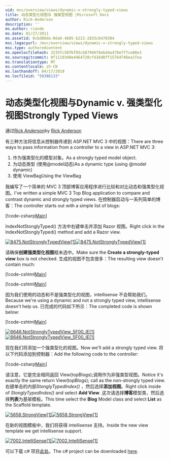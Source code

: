 ```yaml
---
uid: mvc/overview/views/dynamic-v-strongly-typed-views
title: 动态类型化视图与 强类型视图 |Microsoft Docs
author: Rick-Anderson
description: ''
ms.author: riande
ms.date: 01/27/2011
ms.assetid: 0cbd88da-0da6-4605-b222-2835c6478304
msc.legacyurl: /mvc/overview/views/dynamic-v-strongly-typed-views
msc.type: authoredcontent
ms.openlocfilehash: 3235fc58fbf93cb87946f8ebd4a478eff7ce80e3
ms.sourcegitcommit: 0f1119340e4464720cfd16d0ff15764746ea1fea
ms.translationtype: MT
ms.contentlocale: zh-CN
ms.lasthandoff: 04/17/2019
ms.locfileid: "59386133"
---
```

# <a name="dynamic-v-strongly-typed-views"></a><span data-ttu-id="f0973-103">动态类型化视图与</span><span class="sxs-lookup"><span data-stu-id="f0973-103">Dynamic v.</span></span> <span data-ttu-id="f0973-104">强类型化视图</span><span class="sxs-lookup"><span data-stu-id="f0973-104">Strongly Typed Views</span></span>

<span data-ttu-id="f0973-105">通过[Rick Anderson]((https://twitter.com/RickAndMSFT))</span><span class="sxs-lookup"><span data-stu-id="f0973-105">by [Rick Anderson]((https://twitter.com/RickAndMSFT))</span></span>

<span data-ttu-id="f0973-106">有三种方法将信息从控制器传递到 ASP.NET MVC 3 中的视图：</span><span class="sxs-lookup"><span data-stu-id="f0973-106">There are three ways to pass information from a controller to a view in ASP.NET MVC 3:</span></span>

1. <span data-ttu-id="f0973-107">作为强类型化的模型对象。</span><span class="sxs-lookup"><span data-stu-id="f0973-107">As a strongly typed model object.</span></span>
2. <span data-ttu-id="f0973-108">为动态类型 (使用@model动态)</span><span class="sxs-lookup"><span data-stu-id="f0973-108">As a dynamic type (using @model dynamic)</span></span>
3. <span data-ttu-id="f0973-109">使用 ViewBag</span><span class="sxs-lookup"><span data-stu-id="f0973-109">Using the ViewBag</span></span>

<span data-ttu-id="f0973-110">我编写了一个简单的 MVC 3 顶部博客应用程序进行比较和对比动态和强类型化视图。</span><span class="sxs-lookup"><span data-stu-id="f0973-110">I've written a simple MVC 3 Top Blog application to compare and contrast dynamic and strongly typed views.</span></span> <span data-ttu-id="f0973-111">在控制器启动与一系列简单的博客：</span><span class="sxs-lookup"><span data-stu-id="f0973-111">The controller starts out with a simple list of blogs:</span></span>

[!code-csharp[Main](dynamic-v-strongly-typed-views/samples/sample1.cs)]

<span data-ttu-id="f0973-112">IndexNotStonglyTyped() 方法中右键单击并添加 Razor 视图。</span><span class="sxs-lookup"><span data-stu-id="f0973-112">Right click in the IndexNotStonglyTyped() method and add a Razor view.</span></span>

<span data-ttu-id="f0973-113">[![8475.NotStronglyTypedView[1]](dynamic-v-strongly-typed-views/_static/image2.png)](dynamic-v-strongly-typed-views/_static/image1.png)</span><span class="sxs-lookup"><span data-stu-id="f0973-113">[![8475.NotStronglyTypedView[1]](dynamic-v-strongly-typed-views/_static/image2.png)](dynamic-v-strongly-typed-views/_static/image1.png)</span></span>

<span data-ttu-id="f0973-114">请确保**创建强类型化视图**框未选中。</span><span class="sxs-lookup"><span data-stu-id="f0973-114">Make sure the **Create a strongly-typed view** box is not checked.</span></span> <span data-ttu-id="f0973-115">生成的视图不包含很多：</span><span class="sxs-lookup"><span data-stu-id="f0973-115">The resulting view doesn't contain much:</span></span>

[!code-cshtml[Main](dynamic-v-strongly-typed-views/samples/sample2.cshtml)]

[!code-cshtml[Main](dynamic-v-strongly-typed-views/samples/sample3.cshtml)]

<span data-ttu-id="f0973-116">因为我们使用的动态和不是强类型化的视图，intellisense 不会帮助我们。</span><span class="sxs-lookup"><span data-stu-id="f0973-116">Because we're using a dynamic and not a strongly typed view, intellisense doesn't help us.</span></span> <span data-ttu-id="f0973-117">已完成的代码如下所示：</span><span class="sxs-lookup"><span data-stu-id="f0973-117">The completed code is shown below:</span></span>

[!code-cshtml[Main](dynamic-v-strongly-typed-views/samples/sample4.cshtml)]

<span data-ttu-id="f0973-118">[![6646.NotStronglyTypedView_5F00_IE[1]](dynamic-v-strongly-typed-views/_static/image4.png)](dynamic-v-strongly-typed-views/_static/image3.png)</span><span class="sxs-lookup"><span data-stu-id="f0973-118">[![6646.NotStronglyTypedView_5F00_IE[1]](dynamic-v-strongly-typed-views/_static/image4.png)](dynamic-v-strongly-typed-views/_static/image3.png)</span></span>

<span data-ttu-id="f0973-119">现在我们将添加一个强类型化的视图。</span><span class="sxs-lookup"><span data-stu-id="f0973-119">Now we'll add a strongly typed view.</span></span> <span data-ttu-id="f0973-120">将以下代码添加到控制器：</span><span class="sxs-lookup"><span data-stu-id="f0973-120">Add the following code to the controller:</span></span>

[!code-csharp[Main](dynamic-v-strongly-typed-views/samples/sample5.cs)]


<span data-ttu-id="f0973-121">请注意，它是完全相同返回 View(topBlogs);调用作为非强类型视图。</span><span class="sxs-lookup"><span data-stu-id="f0973-121">Notice it's exactly the same return View(topBlogs); call as the non-strongly typed view.</span></span> <span data-ttu-id="f0973-122">右键单击的内部*StonglyTypedIndex()* ，然后选择**添加视图**。</span><span class="sxs-lookup"><span data-stu-id="f0973-122">Right click inside of *StonglyTypedIndex()* and select **Add View**.</span></span> <span data-ttu-id="f0973-123">这次请选择**博客**模型类，然后选择**列表**为基架模板。</span><span class="sxs-lookup"><span data-stu-id="f0973-123">This time select the **Blog** Model class and select **List** as the Scaffold template.</span></span>

<span data-ttu-id="f0973-124">[![5658.StrongView[1]](dynamic-v-strongly-typed-views/_static/image6.png)](dynamic-v-strongly-typed-views/_static/image5.png)</span><span class="sxs-lookup"><span data-stu-id="f0973-124">[![5658.StrongView[1]](dynamic-v-strongly-typed-views/_static/image6.png)](dynamic-v-strongly-typed-views/_static/image5.png)</span></span>

<span data-ttu-id="f0973-125">在新的视图模板中，我们将获得 intellisense 支持。</span><span class="sxs-lookup"><span data-stu-id="f0973-125">Inside the new view template we get intellisense support.</span></span>

<span data-ttu-id="f0973-126">[![7002.IntelliSense[1]](dynamic-v-strongly-typed-views/_static/image8.png)](dynamic-v-strongly-typed-views/_static/image7.png)</span><span class="sxs-lookup"><span data-stu-id="f0973-126">[![7002.IntelliSense[1]](dynamic-v-strongly-typed-views/_static/image8.png)](dynamic-v-strongly-typed-views/_static/image7.png)</span></span>

<span data-ttu-id="f0973-127">可以下载 c# 项目[此处](https://blogs.msdn.com/cfs-file.ashx/__key/CommunityServer-Blogs-Components-WeblogFiles/00-00-01-11-73-SSMS/1817.Mvc3ViewDemo.zip)。</span><span class="sxs-lookup"><span data-stu-id="f0973-127">The c# project can be downloaded [here](https://blogs.msdn.com/cfs-file.ashx/__key/CommunityServer-Blogs-Components-WeblogFiles/00-00-01-11-73-SSMS/1817.Mvc3ViewDemo.zip).</span></span>
